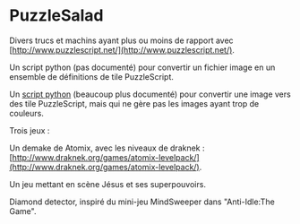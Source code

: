 # PuzzleSalad

Divers trucs et machins ayant plus ou moins de rapport avec [http://www.puzzlescript.net/](http://www.puzzlescript.net/).

Un script python (pas documenté) pour convertir un fichier image en un ensemble de définitions de tile PuzzleScript.

Un [script python](tools/img_to_puz.py) (beaucoup plus documenté) pour convertir une image vers des tile PuzzleScript, mais qui ne gère pas les images ayant trop de couleurs.

Trois jeux :

Un demake de Atomix, avec les niveaux de draknek : [http://www.draknek.org/games/atomix-levelpack/](http://www.draknek.org/games/atomix-levelpack/).

Un jeu mettant en scène Jésus et ses superpouvoirs.

Diamond detector, inspiré du mini-jeu MindSweeper dans "Anti-Idle:The Game".
